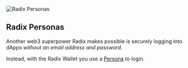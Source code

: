 ![Radix Personas](/quests-images/key/2-KeyImage_Personas.webp)

## Radix Personas

Another web3 superpower Radix makes possible is securely logging into dApps _without an email address and password_.

Instead, with the Radix Wallet you use a [Persona](?glossaryAnchor=personas) to login.
